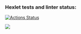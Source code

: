 ### Hexlet tests and linter status:

[![Actions Status](https://github.com/hsifananab/frontend-project-44/workflows/hexlet-check/badge.svg)](https://github.com/hsifananab/frontend-project-44/actions)

<a href="https://codeclimate.com/github/hsifananab/frontend-project-44/maintainability"><img src="https://api.codeclimate.com/v1/badges/14914a23c298e4c6b81a/maintainability" /></a>
